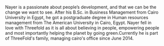Nayer is a passionate about people’s development, and that we can be the change we want to see. After his B.Sc. in Business Management from Cairo University in Egypt, he got a postgraduate degree in Human resources management from The American University in Cairo, Egypt. Nayer fell in love with Threefold as it is all about believing in people, empowering people and most importantly helping the planet by going green.Currently he is part of ThreeFold's family, managing cairo's office since June 2014.